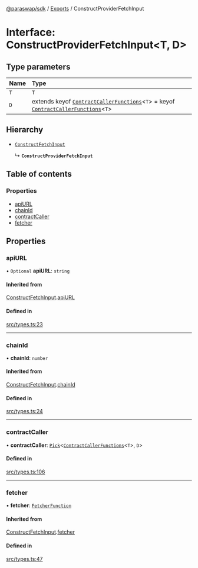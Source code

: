 [@paraswap/sdk](../README.md) / [Exports](../modules.md) / ConstructProviderFetchInput

# Interface: ConstructProviderFetchInput<T, D\>

## Type parameters

| Name | Type |
| :------ | :------ |
| `T` | `T` |
| `D` | extends keyof [`ContractCallerFunctions`](internal_.ContractCallerFunctions.md)<`T`\> = keyof [`ContractCallerFunctions`](internal_.ContractCallerFunctions.md)<`T`\> |

## Hierarchy

- [`ConstructFetchInput`](ConstructFetchInput.md)

  ↳ **`ConstructProviderFetchInput`**

## Table of contents

### Properties

- [apiURL](ConstructProviderFetchInput.md#apiurl)
- [chainId](ConstructProviderFetchInput.md#chainid)
- [contractCaller](ConstructProviderFetchInput.md#contractcaller)
- [fetcher](ConstructProviderFetchInput.md#fetcher)

## Properties

### apiURL

• `Optional` **apiURL**: `string`

#### Inherited from

[ConstructFetchInput](ConstructFetchInput.md).[apiURL](ConstructFetchInput.md#apiurl)

#### Defined in

[src/types.ts:23](https://github.com/paraswap/paraswap-sdk/blob/chore/txParams_positiveSlippageToUser/src/types.ts#L23)

___

### chainId

• **chainId**: `number`

#### Inherited from

[ConstructFetchInput](ConstructFetchInput.md).[chainId](ConstructFetchInput.md#chainid)

#### Defined in

[src/types.ts:24](https://github.com/paraswap/paraswap-sdk/blob/chore/txParams_positiveSlippageToUser/src/types.ts#L24)

___

### contractCaller

• **contractCaller**: [`Pick`](../modules/internal_.md#pick)<[`ContractCallerFunctions`](internal_.ContractCallerFunctions.md)<`T`\>, `D`\>

#### Defined in

[src/types.ts:106](https://github.com/paraswap/paraswap-sdk/blob/chore/txParams_positiveSlippageToUser/src/types.ts#L106)

___

### fetcher

• **fetcher**: [`FetcherFunction`](../modules/internal_.md#fetcherfunction)

#### Inherited from

[ConstructFetchInput](ConstructFetchInput.md).[fetcher](ConstructFetchInput.md#fetcher)

#### Defined in

[src/types.ts:47](https://github.com/paraswap/paraswap-sdk/blob/chore/txParams_positiveSlippageToUser/src/types.ts#L47)
